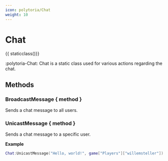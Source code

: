 ```yaml
---
icon: polytoria/Chat
weight: 10
---
```


# Chat

{{ staticclass()}}

:polytoria-Chat: Chat is a static class used for various actions regarding the chat.

## Methods

### BroadcastMessage { method }

Sends a chat message to all users.

### UnicastMessage { method }

Sends a chat message to a specific user.

**Example**

```lua
Chat:UnicastMessage("Hello, world!", game["Players"]["willemsteller"])
```
